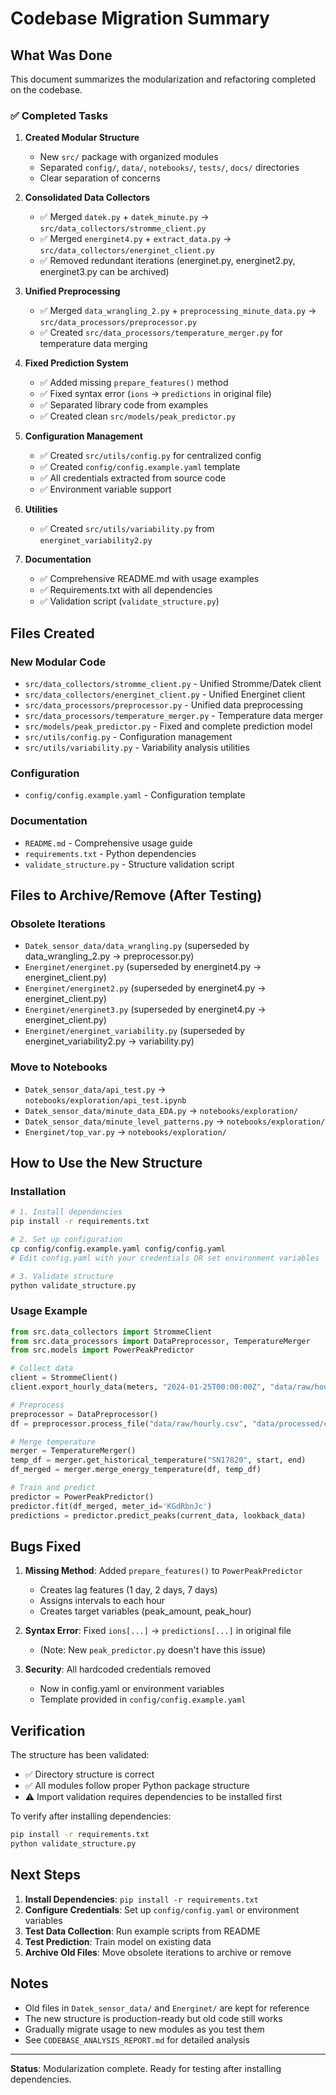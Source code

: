 # Codebase Migration Summary

## What Was Done

This document summarizes the modularization and refactoring completed on the codebase.

### ✅ Completed Tasks

1. **Created Modular Structure**
   - New `src/` package with organized modules
   - Separated `config/`, `data/`, `notebooks/`, `tests/`, `docs/` directories
   - Clear separation of concerns

2. **Consolidated Data Collectors**
   - ✅ Merged `datek.py` + `datek_minute.py` → `src/data_collectors/stromme_client.py`
   - ✅ Merged `energinet4.py` + `extract_data.py` → `src/data_collectors/energinet_client.py`
   - ✅ Removed redundant iterations (energinet.py, energinet2.py, energinet3.py can be archived)

3. **Unified Preprocessing**
   - ✅ Merged `data_wrangling_2.py` + `preprocessing_minute_data.py` → `src/data_processors/preprocessor.py`
   - ✅ Created `src/data_processors/temperature_merger.py` for temperature data merging

4. **Fixed Prediction System**
   - ✅ Added missing `prepare_features()` method
   - ✅ Fixed syntax error (`ions` → `predictions` in original file)
   - ✅ Separated library code from examples
   - ✅ Created clean `src/models/peak_predictor.py`

5. **Configuration Management**
   - ✅ Created `src/utils/config.py` for centralized config
   - ✅ Created `config/config.example.yaml` template
   - ✅ All credentials extracted from source code
   - ✅ Environment variable support

6. **Utilities**
   - ✅ Created `src/utils/variability.py` from `energinet_variability2.py`

7. **Documentation**
   - ✅ Comprehensive README.md with usage examples
   - ✅ Requirements.txt with all dependencies
   - ✅ Validation script (`validate_structure.py`)

## Files Created

### New Modular Code
- `src/data_collectors/stromme_client.py` - Unified Stromme/Datek client
- `src/data_collectors/energinet_client.py` - Unified Energinet client
- `src/data_processors/preprocessor.py` - Unified data preprocessing
- `src/data_processors/temperature_merger.py` - Temperature data merger
- `src/models/peak_predictor.py` - Fixed and complete prediction model
- `src/utils/config.py` - Configuration management
- `src/utils/variability.py` - Variability analysis utilities

### Configuration
- `config/config.example.yaml` - Configuration template

### Documentation
- `README.md` - Comprehensive usage guide
- `requirements.txt` - Python dependencies
- `validate_structure.py` - Structure validation script

## Files to Archive/Remove (After Testing)

### Obsolete Iterations
- `Datek_sensor_data/data_wrangling.py` (superseded by data_wrangling_2.py → preprocessor.py)
- `Energinet/energinet.py` (superseded by energinet4.py → energinet_client.py)
- `Energinet/energinet2.py` (superseded by energinet4.py → energinet_client.py)
- `Energinet/energinet3.py` (superseded by energinet4.py → energinet_client.py)
- `Energinet/energinet_variability.py` (superseded by energinet_variability2.py → variability.py)

### Move to Notebooks
- `Datek_sensor_data/api_test.py` → `notebooks/exploration/api_test.ipynb`
- `Datek_sensor_data/minute_data_EDA.py` → `notebooks/exploration/`
- `Datek_sensor_data/minute_level_patterns.py` → `notebooks/exploration/`
- `Energinet/top_var.py` → `notebooks/exploration/`

## How to Use the New Structure

### Installation

```bash
# 1. Install dependencies
pip install -r requirements.txt

# 2. Set up configuration
cp config/config.example.yaml config/config.yaml
# Edit config.yaml with your credentials OR set environment variables

# 3. Validate structure
python validate_structure.py
```

### Usage Example

```python
from src.data_collectors import StrommeClient
from src.data_processors import DataPreprocessor, TemperatureMerger
from src.models import PowerPeakPredictor

# Collect data
client = StrommeClient()
client.export_hourly_data(meters, "2024-01-25T00:00:00Z", "data/raw/hourly.csv")

# Preprocess
preprocessor = DataPreprocessor()
df = preprocessor.process_file("data/raw/hourly.csv", "data/processed/clean.csv")

# Merge temperature
merger = TemperatureMerger()
temp_df = merger.get_historical_temperature("SN17820", start, end)
df_merged = merger.merge_energy_temperature(df, temp_df)

# Train and predict
predictor = PowerPeakPredictor()
predictor.fit(df_merged, meter_id='KGdRbnJc')
predictions = predictor.predict_peaks(current_data, lookback_data)
```

## Bugs Fixed

1. **Missing Method**: Added `prepare_features()` to `PowerPeakPredictor`
   - Creates lag features (1 day, 2 days, 7 days)
   - Assigns intervals to each hour
   - Creates target variables (peak_amount, peak_hour)

2. **Syntax Error**: Fixed `ions[...]` → `predictions[...]` in original file
   - (Note: New `peak_predictor.py` doesn't have this issue)

3. **Security**: All hardcoded credentials removed
   - Now in config.yaml or environment variables
   - Template provided in `config/config.example.yaml`

## Verification

The structure has been validated:
- ✅ Directory structure is correct
- ✅ All modules follow proper Python package structure
- ⚠️  Import validation requires dependencies to be installed first

To verify after installing dependencies:
```bash
pip install -r requirements.txt
python validate_structure.py
```

## Next Steps

1. **Install Dependencies**: `pip install -r requirements.txt`
2. **Configure Credentials**: Set up `config/config.yaml` or environment variables
3. **Test Data Collection**: Run example scripts from README
4. **Test Prediction**: Train model on existing data
5. **Archive Old Files**: Move obsolete iterations to archive or remove

## Notes

- Old files in `Datek_sensor_data/` and `Energinet/` are kept for reference
- The new structure is production-ready but old code still works
- Gradually migrate usage to new modules as you test them
- See `CODEBASE_ANALYSIS_REPORT.md` for detailed analysis

---

**Status**: Modularization complete. Ready for testing after installing dependencies.

